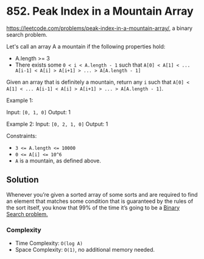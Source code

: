 # 852. Peak Index in a Mountain Array

https://leetcode.com/problems/peak-index-in-a-mountain-array/, a binary search problem.

Let's call an array A a mountain if the following properties hold:
- A.length >= 3
- There exists some `0 < i < A.length - 1` such that `A[0] < A[1] < ... A[i-1] < A[i] > A[i+1] > ... > A[A.length - 1]`

Given an array that is definitely a mountain, return any `i` such that `A[0] < A[1] < ... A[i-1] < A[i] > A[i+1] > ... > A[A.length - 1]`.

Example 1:

Input: `[0, 1, 0]`
Output: 1

Example 2:
Input: `[0, 2, 1, 0]`
Output: 1

Constraints:
- `3 <= A.length <= 10000`
- `0 <= A[i] <= 10^6`
- `A` is a mountain, as defined above.

## Solution

Whenever you’re given a sorted array of some sorts and are required to find an element that matches some condition that is guaranteed by the rules of the sort itself, you know that 99% of the time it’s going to be a [Binary Search problem.](https://en.wikipedia.org/wiki/Binary_search_algorithm)

### Complexity

- Time Complexity: `O(log⁡ A)`
- Space Complexity: `O(1)`, no additional memory needed.

